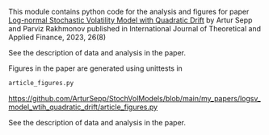 This module contains python code for the analysis and figures for paper
[Log-normal Stochastic Volatility Model with Quadratic Drift](https://www.worldscientific.com/doi/10.1142/S0219024924500031)
by Artur Sepp and Parviz Rakhmonov published in International Journal of Theoretical and Applied Finance, 2023, 26(8)



See the description of data and analysis in the paper.

Figures in the paper are generated using unittests in
```python 
article_figures.py
```
https://github.com/ArturSepp/StochVolModels/blob/main/my_papers/logsv_model_wtih_quadratic_drift/article_figures.py

See the description of data and analysis in the paper.
